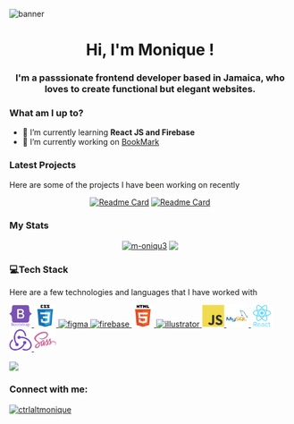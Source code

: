 ![banner](https://user-images.githubusercontent.com/55692227/167329643-4efae56e-c136-4792-8bd9-ea699bc92c58.png)



<h1 align="center">Hi, I'm Monique !</h1>

**<h3 align="center">I'm a passsionate frontend developer based in Jamaica,  who loves to create functional but elegant websites.</h3>**
 
 ### What am I up to?

- 🌱 I’m currently learning **React JS and Firebase** 
- 🔭 I’m currently working on [BookMark](https://github.com/m-oniqu3/bookmark)
  

### Latest Projects 

Here are some of the projects I have been working on recently
<!-- 
| [![Readme Card](https://github-readme-stats.vercel.app/api/pin/?username=m-oniqu3&repo=bookmark&theme=gotham)](https://github.com/anuraghazra/github-readme-stats) | [![Readme Card](https://github-readme-stats.vercel.app/api/pin/?username=m-oniqu3&repo=fauna&theme=gotham)](https://github.com/anuraghazra/github-readme-stats) |
| ------------- | ------------- | -->

<div align="center">
 
[![Readme Card](https://github-readme-stats.vercel.app/api/pin/?username=m-oniqu3&repo=bookmark&theme=gotham&hide_border=true)](https://github.com/anuraghazra/github-readme-stats) 
[![Readme Card](https://github-readme-stats.vercel.app/api/pin/?username=m-oniqu3&repo=fauna&theme=gotham&hide_border=true)](https://github.com/anuraghazra/github-readme-stats) 
 
</div>


### My Stats

<!-- | <a href="https://github.com/anuraghazra/github-readme-stats"><img align="center" src="https://github-readme-streak-stats.herokuapp.com/?user=m-oniqu3&theme=gotham" alt="m-oniqu3" /></a> | <a href="https://github.com/anuraghazra/convoychat"> <img align="center" src="https://github-readme-stats.vercel.app/api?username=m-oniqu3&theme=gotham&show_icons=true" /></a> |
| ------------- | ------------- | -->

<div align="center">
 
<a href="https://github.com/anuraghazra/github-readme-stats"><img align="center" src="https://github-readme-streak-stats.herokuapp.com/?user=m-oniqu3&theme=gotham&hide_border=true" alt="m-oniqu3" /></a> <a href="https://github.com/anuraghazra/convoychat"> <img align="center" src="https://github-readme-stats.vercel.app/api?username=m-oniqu3&theme=gotham&show_icons=true&hide_border=true" /></a>
 
</div>




### 💻Tech Stack

Here are a few technologies and languages that I have worked with
<p align="left"> <a href="https://getbootstrap.com" target="_blank" rel="noreferrer"> <img src="https://raw.githubusercontent.com/devicons/devicon/master/icons/bootstrap/bootstrap-plain-wordmark.svg" alt="bootstrap" width="40" height="40"/> </a> <a href="https://www.w3schools.com/css/" target="_blank" rel="noreferrer"> <img src="https://raw.githubusercontent.com/devicons/devicon/master/icons/css3/css3-original-wordmark.svg" alt="css3" width="40" height="40"/> </a> <a href="https://www.figma.com/" target="_blank" rel="noreferrer"> <img src="https://www.vectorlogo.zone/logos/figma/figma-icon.svg" alt="figma" width="40" height="40"/> </a> <a href="https://firebase.google.com/" target="_blank" rel="noreferrer"> <img src="https://www.vectorlogo.zone/logos/firebase/firebase-icon.svg" alt="firebase" width="40" height="40"/> </a> <a href="https://www.w3.org/html/" target="_blank" rel="noreferrer"> <img src="https://raw.githubusercontent.com/devicons/devicon/master/icons/html5/html5-original-wordmark.svg" alt="html5" width="40" height="40"/> </a> <a href="https://www.adobe.com/in/products/illustrator.html" target="_blank" rel="noreferrer"> <img src="https://www.vectorlogo.zone/logos/adobe_illustrator/adobe_illustrator-icon.svg" alt="illustrator" width="40" height="40"/> </a> <a href="https://developer.mozilla.org/en-US/docs/Web/JavaScript" target="_blank" rel="noreferrer"> <img src="https://raw.githubusercontent.com/devicons/devicon/master/icons/javascript/javascript-original.svg" alt="javascript" width="40" height="40"/> </a> <a href="https://www.mysql.com/" target="_blank" rel="noreferrer"> <img src="https://raw.githubusercontent.com/devicons/devicon/master/icons/mysql/mysql-original-wordmark.svg" alt="mysql" width="40" height="40"/> </a> <a href="https://reactjs.org/" target="_blank" rel="noreferrer"> <img src="https://raw.githubusercontent.com/devicons/devicon/master/icons/react/react-original-wordmark.svg" alt="react" width="40" height="40"/> </a> <a href="https://redux.js.org" target="_blank" rel="noreferrer"> <img src="https://raw.githubusercontent.com/devicons/devicon/master/icons/redux/redux-original.svg" alt="redux" width="40" height="40"/> </a> <a href="https://sass-lang.com" target="_blank" rel="noreferrer"> <img src="https://raw.githubusercontent.com/devicons/devicon/master/icons/sass/sass-original.svg" alt="sass" width="40" height="40"/> </a> </p> 



<a href="https://github.com/anuraghazra/convoychat">
  <img align="center" src="https://github-readme-stats.vercel.app/api/top-langs/?username=m-oniqu3&theme=gotham&layout=compact&hide=python" />
</a>


<h3 align="left">Connect with me:</h3>
<p align="left">
<a href="https://twitter.com/ctrlaltmonique" target="blank"><img align="center" src="https://raw.githubusercontent.com/rahuldkjain/github-profile-readme-generator/master/src/images/icons/Social/twitter.svg" alt="ctrlaltmonique" height="30" width="40" /></a>  
</p>





<!--
**m-oniqu3/m-oniqu3** is a ✨ _special_ ✨ repository because its `README.md` (this file) appears on your GitHub profile.

Here are some ideas to get you started:

- 🔭 I’m currently working on ...
- 🌱 I’m currently learning ...
- 👯 I’m looking to collaborate on ...
- 🤔 I’m looking for help with ...
- 💬 Ask me about ...
- 📫 How to reach me: ...
- 😄 Pronouns: ...
- ⚡ Fun fact: ...
-->

